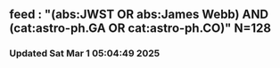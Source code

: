 ## feed : "(abs:JWST OR abs:James Webb) AND (cat:astro-ph.GA OR cat:astro-ph.CO)" N=128
### Updated Sat Mar  1 05:04:49 2025

